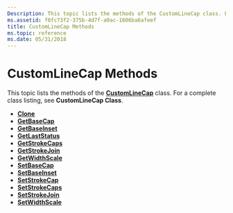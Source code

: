 ```yaml
---
Description: This topic lists the methods of the CustomLineCap class. For a complete class listing, see CustomLineCap Class.
ms.assetid: f0fc73f2-375b-4d7f-a0ac-1606ba6afeef
title: CustomLineCap Methods
ms.topic: reference
ms.date: 05/31/2018
---
```


# CustomLineCap Methods

This topic lists the methods of the [**CustomLineCap**](/windows/desktop/api/gdiplusheaders/nl-gdiplusheaders-customlinecap) class. For a complete class listing, see **CustomLineCap Class**.

-   [**Clone**](/windows/desktop/api/Gdiplusheaders/nf-gdiplusheaders-customlinecap-clone)
-   [**GetBaseCap**](/windows/desktop/api/Gdiplusheaders/nf-gdiplusheaders-customlinecap-getbasecap)
-   [**GetBaseInset**](/windows/desktop/api/Gdiplusheaders/nf-gdiplusheaders-customlinecap-getbaseinset)
-   [**GetLastStatus**](/windows/desktop/api/Gdiplusheaders/nf-gdiplusheaders-customlinecap-getlaststatus)
-   [**GetStrokeCaps**](/windows/desktop/api/Gdiplusheaders/nf-gdiplusheaders-customlinecap-getstrokecaps)
-   [**GetStrokeJoin**](/windows/desktop/api/Gdiplusheaders/nf-gdiplusheaders-customlinecap-getstrokejoin)
-   [**GetWidthScale**](/windows/desktop/api/Gdiplusheaders/nf-gdiplusheaders-customlinecap-getwidthscale)
-   [**SetBaseCap**](/windows/desktop/api/Gdiplusheaders/nf-gdiplusheaders-customlinecap-setbasecap)
-   [**SetBaseInset**](/windows/desktop/api/Gdiplusheaders/nf-gdiplusheaders-customlinecap-setbaseinset)
-   [**SetStrokeCap**](/windows/desktop/api/Gdiplusheaders/nf-gdiplusheaders-customlinecap-setstrokecap)
-   [**SetStrokeCaps**](/windows/desktop/api/Gdiplusheaders/nf-gdiplusheaders-customlinecap-setstrokecaps)
-   [**SetStrokeJoin**](/windows/desktop/api/Gdiplusheaders/nf-gdiplusheaders-customlinecap-setstrokejoin)
-   [**SetWidthScale**](/windows/desktop/api/Gdiplusheaders/nf-gdiplusheaders-customlinecap-setwidthscale)

 

 



